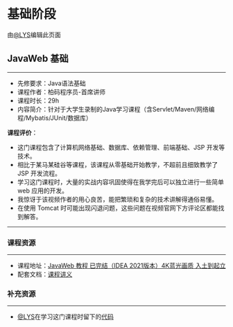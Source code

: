 # 基础阶段

由[@LYS](https://lys2021.com/)编辑此页面

## JavaWeb 基础

****

- 先修要求：Java语法基础
- 课程作者：柏码程序员-首席讲师
- 课程时长：29h
- 内容简介：针对于大学生录制的Java学习课程（含Servlet/Maven/网络编程/Mybatis/JUnit/数据库）

**课程评价**：

- 这门课程包含了计算机网络基础、数据库、依赖管理、前端基础、JSP 开发等技术。
- 相比于某马某硅谷等课程，该课程从零基础开始教学，不超前且细致教学了 JSP 开发流程。
- 学习这门课程时，大量的实战内容巩固使得在我学完后可以独立进行一些简单 web 应用的开发。
- 我惊讶于该视频作者的用心良苦，能把繁琐和复杂的技术讲解得通俗易懂。
- 在使用 Tomcat 时可能出现闪退问题，这些问题在视频官网下方评论区都能找到解答。

<!-- 介绍学习该门课程主观感受，内容包括但不限于：
    （1）课程覆盖的知识点范围
    （2）与同类课程相比它的优势与特点
    （3）学习这门课程的体验与感受
    （4）自学这门课的注意点（踩过的坑、难度预警等等）
    （5）... ...
-->

****

### 课程资源

****

- 课程地址：[JavaWeb 教程 已完结（IDEA 2021版本）4K蓝光画质 入土到起立](https://www.bilibili.com/video/BV1CL4y1i7qR/?spm_id_from=888.80997.embed_other.whitelist&t=1.93565&bvid=BV1CL4y1i7qR&vd_source=ce95ad6607d316dd76f87b90ab69fa3f)
- 配套文档：[课程讲义](https://www.itbaima.cn/document/ggwwj09j2vkfftvd)

### 补充资源

****

- [@LYS](https://lys2021.com/)在学习这门课程时留下的[代码](https://github.com/Doge2077/learn-javaweb)